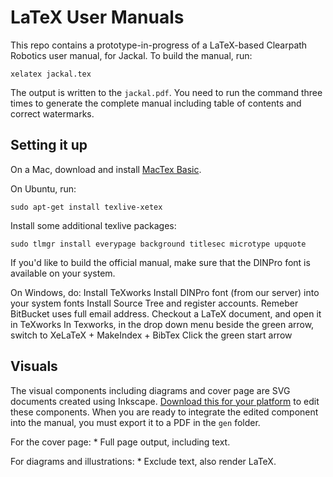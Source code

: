 LaTeX User Manuals
==================

This repo contains a prototype-in-progress of a LaTeX-based Clearpath Robotics
user manual, for Jackal. To build the manual, run:

    xelatex jackal.tex

The output is written to the `jackal.pdf`. You need to run the command three times
to generate the complete manual including table of contents and correct watermarks.


Setting it up
-------------

On a Mac, download and install [MacTex Basic](http://mirror.ctan.org/systems/mac/mactex/mactex-basic.pkg).

On Ubuntu, run:

    sudo apt-get install texlive-xetex

Install some additional texlive packages:

    sudo tlmgr install everypage background titlesec microtype upquote

If you'd like to build the official manual, make sure that the DINPro font is available on your system.

On Windows, do:
	Install TeXworks
	Install DINPro font (from our server) into your system fonts
	Install Source Tree and register accounts. Remeber BitBucket uses full email address.
	Checkout a LaTeX document, and open it in TeXworks
	In Texworks, in the drop down menu beside the green arrow, switch to XeLaTeX + MakeIndex + BibTex
	Click the green start arrow

Visuals
-------

The visual components including diagrams and cover page are SVG documents created using Inkscape. [Download
this for your platform](http://www.inkscape.org/en/download/) to edit these components. When you are ready
to integrate the edited component into the manual, you must export it to a PDF in the `gen` folder.

For the cover page:
    * Full page output, including text.

For diagrams and illustrations:
    * Exclude text, also render LaTeX.

